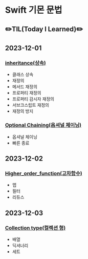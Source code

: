 # Swift 기몬 문법
## ✏️TIL(Today I Learned)✏️

## 2023-12-01
### [inheritance(상속)](https://github.com/leedaeho8078/Swift_basic/blob/main/Swift_basic/Inheritance/README.md)
- 클래스 상속
- 재정의
- 메서드 재정의
- 프로퍼티 재정의
- 프로퍼티 감시자 재정의
- 서브크스립트 재정의
- 재정의 방지

### [Optional Chaining(옵셔널 체이닝)](https://github.com/leedaeho8078/Swift_basic/blob/main/Swift_basic/Optional%20Chaining/README.md)
- 옵셔널 체이닝
- 빠른 종료

## 2023-12-02
### [Higher_order_function(고차함수)](https://github.com/leedaeho8078/Swift_basic/blob/main/Swift_basic/Higher_order_function/README.md)
- 맵
- 필터
- 리듀스


## 2023-12-03
### [Collection type(컬렉션 형)](https://github.com/leedaeho8078/Swift_basic/blob/main/Swift_basic/Collection%20type/README.md)
- 배열
- 딕셔너리
- 세트
